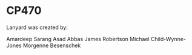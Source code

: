 # CP470

Lanyard was created by:

Amardeep Sarang
Asad Abbas
James Robertson
Michael Child-Wynne-Jones
Morgenne Besenschek
